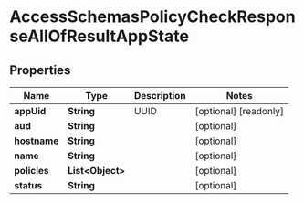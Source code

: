 

# AccessSchemasPolicyCheckResponseAllOfResultAppState


## Properties

| Name | Type | Description | Notes |
|------------ | ------------- | ------------- | -------------|
|**appUid** | **String** | UUID |  [optional] [readonly] |
|**aud** | **String** |  |  [optional] |
|**hostname** | **String** |  |  [optional] |
|**name** | **String** |  |  [optional] |
|**policies** | **List&lt;Object&gt;** |  |  [optional] |
|**status** | **String** |  |  [optional] |



